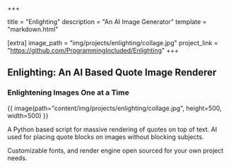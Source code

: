 +++

title = "Enlighting"
description = "An AI Image Generator"
template = "markdown.html"

[extra]
image_path = "img/projects/enlighting/collage.jpg"
project_link = "https://github.com/ProgrammingIncluded/Enlighting"
+++

## Enlighting: An AI Based Quote Image Renderer
### Enlightening Images One at a Time


{{ image(path="content/img/projects/enlighting/collage.jpg", height=500, width=500) }}

A Python based script for massive rendering of quotes
on top of text. AI used for placing quote blocks on images
without blocking subjects.

Customizable fonts, and render engine open sourced for your
own project needs.

